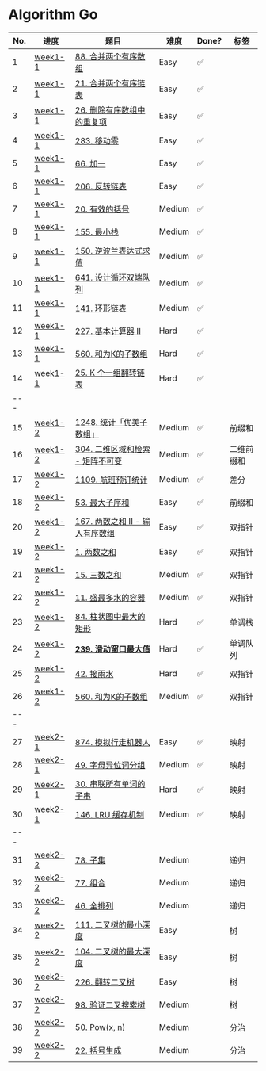 # Algorithm Go

| No. | 进度               | 题目                                                 | 难度   | Done? | 标签       |
| --- | ------------------ | ---------------------------------------------------- | ------ | ----- | ---------- |
| 1   | [week1-1](week1-1) | [88. 合并两个有序数组](week1-1/lc88.go)              | Easy   | ✅     |            |
| 2   | [week1-1](week1-1) | [21. 合并两个有序链表](week1-1/lc21.go)              | Easy   | ✅     |            |
| 3   | [week1-1](week1-1) | [26. 删除有序数组中的重复项](week1-1/lc26.go)        | Easy   | ✅     |            |
| 4   | [week1-1](week1-1) | [283. 移动零](week1-1/lc283.go)                      | Easy   | ✅     |            |
| 5   | [week1-1](week1-1) | [66. 加一](week1-1/lc66.go)                          | Easy   | ✅     |            |
| 6   | [week1-1](week1-1) | [206. 反转链表](week1-1/lc206.go)                    | Easy   | ✅     |            |
| 7   | [week1-1](week1-1) | [20. 有效的括号](week1-1/lc20.go)                    | Medium | ✅     |            |
| 8   | [week1-1](week1-1) | [155. 最小栈](week1-1/lc155.go)                      | Medium | ✅     |            |
| 9   | [week1-1](week1-1) | [150. 逆波兰表达式求值](week1-1/lc150.go)            | Medium | ✅     |            |
| 10  | [week1-1](week1-1) | [641. 设计循环双端队列](week1-1/lc641.go)            | Medium | ✅     |            |
| 11  | [week1-1](week1-1) | [141. 环形链表](week1-1/lc141.go)                    | Medium | ✅     |            |
| 12  | [week1-1](week1-1) | [227. 基本计算器 II](week1-1/lc227.go)               | Hard   | ✅     |            |
| 13  | [week1-1](week1-1) | [560. 和为K的子数组](week1-1/lc560.go)               | Hard   | ✅     |            |
| 14  | [week1-1](week1-1) | [25. K 个一组翻转链表](week1-1/lc25.go)              | Hard   | ✅     |            |
| --- |
| 15  | [week1-2](week1-2) | [1248. 统计「优美子数组」](week1-2/lc1248.go)        | Medium | ✅     | 前缀和     |
| 16  | [week1-2](week1-2) | [304. 二维区域和检索 - 矩阵不可变](week1-2/lc304.go) | Medium | ✅     | 二维前缀和 |
| 17  | [week1-2](week1-2) | [1109. 航班预订统计](week1-2/lc1109.go)              | Medium | ✅     | 差分       |
| 18  | [week1-2](week1-2) | [53. 最大子序和](week1-2/lc53.go)                    | Easy   | ✅     | 前缀和     |
| 20  | [week1-2](week1-2) | [167. 两数之和 II - 输入有序数组](week1-2/lc167.go)  | Easy   | ✅     | 双指针     |
| 19  | [week1-2](week1-2) | [1. 两数之和](week1-2/lc1.go)                        | Easy   | ✅     | 双指针     |
| 21  | [week1-2](week1-2) | [15. 三数之和](week1-2/lc15.go)                      | Medium | ✅     | 双指针     |
| 22  | [week1-2](week1-2) | [11. 盛最多水的容器](week1-2/lc11.go)                | Medium | ✅     | 双指针     |
| 23  | [week1-2](week1-2) | [84. 柱状图中最大的矩形](week1-2/lc84.go)            | Hard   | ✅     | 单调栈     |
| 24  | [week1-2](week1-2) | **[239. 滑动窗口最大值](week1-2/lc239.go)**          | Hard   | ✅     | 单调队列   |
| 25  | [week1-2](week1-2) | [42. 接雨水](week1-2/lc42.go)                        | Hard   | ✅     | 双指针     |
| 26  | [week1-2](week1-2) | [560. 和为K的子数组](week1-2/lc560.go)               | Medium | ✅     | 双指针     |
| --- |
| 27  | [week2-1](week2-1) | [874. 模拟行走机器人](week2-1/lc874.go)              | Easy   | ✅     | 映射       |
| 28  | [week2-1](week2-1) | [49. 字母异位词分组](week2-1/lc49.go)                | Medium | ✅     | 映射       |
| 29  | [week2-1](week2-1) | [30. 串联所有单词的子串](week2-1/lc30.go)            | Hard   | ✅     | 映射       |
| 30  | [week2-1](week2-1) | [146. LRU 缓存机制](week2-1/lc146.go)                | Medium | ✅     | 映射       |
| --- |
| 31  | [week2-2](week2-2) | [78. 子集](week2-2/lc78.go)                          | Medium |       | 递归       |
| 32  | [week2-2](week2-2) | [77. 组合](week2-2/lc77.go)                          | Medium |       | 递归       |
| 33  | [week2-2](week2-2) | [46. 全排列](week2-2/lc46.go)                        | Medium |       | 递归       |
| 34  | [week2-2](week2-2) | [111. 二叉树的最小深度](week2-2/lc111.go)            | Easy   |       | 树         |
| 35  | [week2-2](week2-2) | [104. 二叉树的最大深度](week2-2/lc104.go)            | Easy   |       | 树         |
| 36  | [week2-2](week2-2) | [226. 翻转二叉树](week2-2/lc226.go)                  | Easy   |       | 树         |
| 37  | [week2-2](week2-2) | [98. 验证二叉搜索树](week2-2/lc98.go)                | Medium |       | 树         |
| 38  | [week2-2](week2-2) | [50. Pow(x, n)](week2-2/lc50.go)                     | Medium |       | 分治       |
| 39  | [week2-2](week2-2) | [22. 括号生成](week2-2/lc22.go)                      | Medium |       | 分治       |
